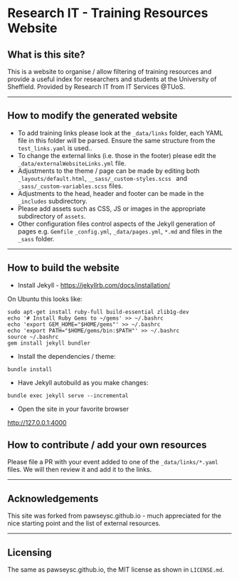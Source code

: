 # Research IT - Training Resources Website

##  What is this site?

This is a website to organise / allow filtering of training resources and provide a useful index for researchers and students at the University of Sheffield. Provided by Research IT from IT Services @TUoS.

-----

## How to modify the generated website

* To add training links please look at the ``_data/links`` folder, each YAML file in this folder will be parsed. Ensure the same structure from the ``test_links.yaml`` is used..
* To change the external links (i.e. those in the footer) please edit the ``_data/externalWebsiteLinks.yml`` file.
* Adjustments to the theme / page can be made by editing both ``_layouts/default.html``,  ``__sass/_custom-styles.scss `` and ``_sass/_custom-variables.scss`` files.
* Adjustments to the head, header and footer can be made in the ``_includes`` subdirectory.
* Please add assets such as CSS, JS or images in the appropriate subdirectory of ``assets``.
* Other configuration files control aspects of the Jekyll generation of pages e.g. ``Gemfile`` ``_config.yml``,  ``_data/pages.yml``, ``*.md`` and files in the ``_sass`` folder.

-----

## How to build the website

* Install Jekyll - https://jekyllrb.com/docs/installation/

On Ubuntu this looks like:

```
sudo apt-get install ruby-full build-essential zlib1g-dev
echo '# Install Ruby Gems to ~/gems' >> ~/.bashrc
echo 'export GEM_HOME="$HOME/gems"' >> ~/.bashrc
echo 'export PATH="$HOME/gems/bin:$PATH"' >> ~/.bashrc
source ~/.bashrc
gem install jekyll bundler
```

* Install the dependencies / theme:

```
bundle install
```

* Have Jekyll autobuild as you make changes:

```
bundle exec jekyll serve --incremental
```

* Open the site in your favorite browser 

http://127.0.0.1:4000

## How to contribute / add your own resources

Please file a PR with your event added to one of the ``_data/links/*.yaml`` files. We will then review it and add it to the links.

-----

## Acknowledgements

This site was forked from  pawseysc.github.io - much appreciated for the nice starting point and the list of external resources.

-----

## Licensing

The same as pawseysc.github.io, the MIT license as shown in ``LICENSE.md``.
